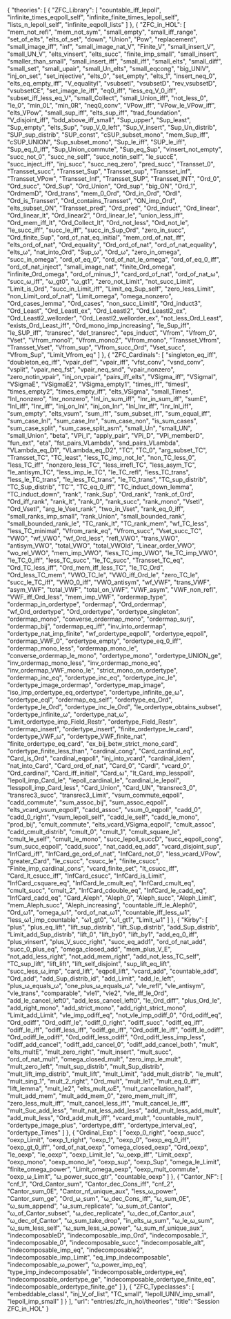 {
    "theories": [
        {
            "ZFC_Library": [
                "countable_iff_lepoll",
                "infinite_times_eqpoll_self",
                "infinite_finite_times_lepoll_self",
                "lists_n_lepoll_self",
                "infinite_eqpoll_lists"
            ]
        },
        {
            "ZFC_in_HOL": [
                "mem_not_refl",
                "mem_not_sym",
                "small_empty",
                "small_iff_range",
                "set_of_elts",
                "elts_of_set",
                "down",
                "Union",
                "Pow",
                "replacement",
                "small_image_iff",
                "inf",
                "small_image_nat_V",
                "Finite_V",
                "small_insert_V",
                "small_UN_V",
                "elts_vinsert",
                "elts_succ",
                "finite_imp_small",
                "small_insert",
                "smaller_than_small",
                "small_insert_iff",
                "small_iff",
                "small_elts",
                "small_diff",
                "small_set",
                "small_upair",
                "small_Un_elts",
                "small_eqcong",
                "big_UNIV",
                "inj_on_set",
                "set_injective",
                "elts_0",
                "set_empty",
                "elts_1",
                "insert_neq_0",
                "elts_eq_empty_iff",
                "V_equalityI",
                "vsubsetI",
                "vsubsetD",
                "rev_vsubsetD",
                "vsubsetCE",
                "set_image_le_iff",
                "eq0_iff",
                "less_eq_V_0_iff",
                "subset_iff_less_eq_V",
                "small_Collect",
                "small_Union_iff",
                "not_less_0",
                "le_0",
                "min_0L",
                "min_0R",
                "neq0_conv",
                "VPow_iff",
                "VPow_le_VPow_iff",
                "elts_VPow",
                "small_sup_iff",
                "elts_sup_iff",
                "trad_foundation",
                "V_disjoint_iff",
                "bdd_above_iff_small",
                "Sup_upper",
                "Sup_least",
                "Sup_empty",
                "elts_Sup",
                "sup_V_0_left",
                "Sup_V_insert",
                "Sup_Un_distrib",
                "SUP_sup_distrib",
                "SUP_const",
                "cSUP_subset_mono",
                "mem_Sup_iff",
                "cSUP_UNION",
                "Sup_subset_mono",
                "Sup_le_iff",
                "SUP_le_iff",
                "Sup_eq_0_iff",
                "Sup_Union_commute",
                "Sup_eq_Sup",
                "vinsert_not_empty",
                "succ_not_0",
                "succ_ne_self",
                "succ_notin_self",
                "le_succE",
                "succ_inject_iff",
                "inj_succ",
                "succ_neq_zero",
                "pred_succ",
                "Transset_0",
                "Transset_succ",
                "Transset_Sup",
                "Transset_sup",
                "Transset_inf",
                "Transset_VPow",
                "Transset_Inf",
                "Transset_SUP",
                "Transset_INT",
                "Ord_0",
                "Ord_succ",
                "Ord_Sup",
                "Ord_Union",
                "Ord_sup",
                "big_ON",
                "Ord_1",
                "OrdmemD",
                "Ord_trans",
                "mem_0_Ord",
                "Ord_in_Ord",
                "OrdI",
                "Ord_is_Transset",
                "Ord_contains_Transset",
                "ON_imp_Ord",
                "elts_subset_ON",
                "Transset_pred",
                "Ord_pred",
                "Ord_induct",
                "Ord_linear",
                "Ord_linear_lt",
                "Ord_linear2",
                "Ord_linear_le",
                "union_less_iff",
                "Ord_mem_iff_lt",
                "Ord_Collect_lt",
                "Ord_not_less",
                "Ord_not_le",
                "le_succ_iff",
                "succ_le_iff",
                "succ_in_Sup_Ord",
                "zero_in_succ",
                "Ord_finite_Sup",
                "ord_of_nat_eq_initial",
                "mem_ord_of_nat_iff",
                "elts_ord_of_nat",
                "Ord_equality",
                "Ord_ord_of_nat",
                "ord_of_nat_equality",
                "elts_ω",
                "nat_into_Ord",
                "Sup_ω",
                "Ord_ω",
                "zero_in_omega",
                "succ_in_omega",
                "ord_of_eq_0",
                "ord_of_nat_le_omega",
                "ord_of_eq_0_iff",
                "ord_of_nat_inject",
                "small_image_nat",
                "finite_Ord_omega",
                "infinite_Ord_omega",
                "ord_of_minus_1",
                "card_ord_of_nat",
                "ord_of_nat_ω",
                "succ_ω_iff",
                "ω_gt0",
                "ω_gt1",
                "zero_not_Limit",
                "not_succ_Limit",
                "Limit_is_Ord",
                "succ_in_Limit_iff",
                "Limit_eq_Sup_self",
                "zero_less_Limit",
                "non_Limit_ord_of_nat",
                "Limit_omega",
                "omega_nonzero",
                "Ord_cases_lemma",
                "Ord_cases",
                "non_succ_LimitI",
                "Ord_induct3",
                "Ord_Least",
                "Ord_LeastI_ex",
                "Ord_LeastI2",
                "Ord_LeastI2_ex",
                "Ord_LeastI2_wellorder",
                "Ord_LeastI2_wellorder_ex",
                "not_less_Ord_Least",
                "exists_Ord_Least_iff",
                "Ord_mono_imp_increasing",
                "le_Sup_iff",
                "le_SUP_iff",
                "transrec",
                "def_transrec",
                "eps_induct",
                "Vfrom",
                "Vfrom_0",
                "Vset",
                "Vfrom_mono1",
                "Vfrom_mono2",
                "Vfrom_mono",
                "Transset_Vfrom",
                "Transset_Vset",
                "Vfrom_sup",
                "Vfrom_succ_Ord",
                "Vset_succ",
                "Vfrom_Sup",
                "Limit_Vfrom_eq"
            ]
        },
        {
            "ZFC_Cardinals": [
                "singleton_eq_iff",
                "doubleton_eq_iff",
                "vpair_def'",
                "vpair_iff",
                "vfst_conv",
                "vsnd_conv",
                "vsplit",
                "vpair_neq_fst",
                "vpair_neq_snd",
                "vpair_nonzero",
                "zero_notin_vpair",
                "inj_on_vpair",
                "pairs_iff_elts",
                "VSigma_iff",
                "VSigmaI",
                "VSigmaE",
                "VSigmaE2",
                "VSigma_empty1",
                "times_iff",
                "timesI",
                "times_empty2",
                "times_empty_iff",
                "elts_VSigma",
                "small_Times",
                "Inl_nonzero",
                "Inr_nonzero",
                "Inl_in_sum_iff",
                "Inr_in_sum_iff",
                "sumE",
                "Inl_iff",
                "Inr_iff",
                "inj_on_Inl",
                "inj_on_Inr",
                "Inl_Inr_iff",
                "Inr_Inl_iff",
                "sum_empty",
                "elts_vsum",
                "sum_iff",
                "sum_subset_iff",
                "sum_equal_iff",
                "sum_case_Inl",
                "sum_case_Inr",
                "sum_case_non",
                "is_sum_cases",
                "sum_case_split",
                "sum_case_split_asm",
                "small_Un",
                "small_UN",
                "small_Union",
                "beta",
                "VPi_I",
                "apply_pair",
                "VPi_D",
                "VPi_memberD",
                "fun_ext",
                "eta",
                "fst_pairs_VLambda",
                "snd_pairs_VLambda",
                "VLambda_eq_D1",
                "VLambda_eq_D2",
                "TC",
                "TC_0",
                "arg_subset_TC",
                "Transset_TC",
                "TC_least",
                "less_TC_imp_not_le",
                "non_TC_less_0",
                "less_TC_iff",
                "nonzero_less_TC",
                "less_irrefl_TC",
                "less_asym_TC",
                "le_antisym_TC",
                "less_imp_le_TC",
                "le_TC_refl",
                "less_TC_trans",
                "less_le_TC_trans",
                "le_less_TC_trans",
                "le_TC_trans",
                "TC_sup_distrib",
                "TC_Sup_distrib",
                "TC'",
                "TC_eq_0_iff",
                "TC_induct_down_lemma",
                "TC_induct_down",
                "rank",
                "rank_Sup",
                "Ord_rank",
                "rank_of_Ord",
                "Ord_iff_rank",
                "rank_lt",
                "rank_0",
                "rank_succ",
                "rank_mono",
                "VsetI",
                "Ord_VsetI",
                "arg_le_Vset_rank",
                "two_in_Vset",
                "rank_eq_0_iff",
                "small_ranks_imp_small",
                "rank_Union",
                "small_bounded_rank",
                "small_bounded_rank_le",
                "TC_rank_lt",
                "TC_rank_mem",
                "wf_TC_less",
                "less_TC_minimal",
                "Vfrom_rank_eq",
                "Vfrom_succ",
                "Vset_succ_TC",
                "VWO",
                "wf_VWO",
                "wf_Ord_less",
                "refl_VWO",
                "trans_VWO",
                "antisym_VWO",
                "total_VWO",
                "total_VWOId",
                "Linear_order_VWO",
                "wo_rel_VWO",
                "mem_imp_VWO",
                "less_TC_imp_VWO",
                "le_TC_imp_VWO",
                "le_TC_0_iff",
                "less_TC_succ",
                "le_TC_succ",
                "Transset_TC_eq",
                "Ord_TC_less_iff",
                "Ord_mem_iff_less_TC",
                "le_TC_Ord",
                "Ord_less_TC_mem",
                "VWO_TC_le",
                "VWO_iff_Ord_le",
                "zero_TC_le",
                "succ_le_TC_iff",
                "VWO_0_iff",
                "VWO_antisym",
                "wf_VWF",
                "trans_VWF",
                "asym_VWF",
                "total_VWF",
                "total_on_VWF",
                "VWF_asym",
                "VWF_non_refl",
                "VWF_iff_Ord_less",
                "mem_imp_VWF",
                "ordermap_type",
                "ordermap_in_ordertype",
                "ordermap",
                "Ord_ordermap",
                "wf_Ord_ordertype",
                "Ord_ordertype",
                "ordertype_singleton",
                "ordermap_mono",
                "converse_ordermap_mono",
                "ordermap_surj",
                "ordermap_bij",
                "ordermap_eq_iff",
                "inv_into_ordermap",
                "ordertype_nat_imp_finite",
                "wf_ordertype_eqpoll",
                "ordertype_eqpoll",
                "ordermap_VWF_0",
                "ordertype_empty",
                "ordertype_eq_0_iff",
                "ordermap_mono_less",
                "ordermap_mono_le",
                "converse_ordermap_le_mono",
                "ordertype_mono",
                "ordertype_UNION_ge",
                "inv_ordermap_mono_less",
                "inv_ordermap_mono_eq",
                "inv_ordermap_VWF_mono_le",
                "strict_mono_on_ordertype",
                "ordermap_inc_eq",
                "ordertype_inc_eq",
                "ordertype_inc_le",
                "ordertype_image_ordermap",
                "ordertype_map_image",
                "iso_imp_ordertype_eq_ordertype",
                "ordertype_infinite_ge_ω",
                "ordertype_eqI",
                "ordermap_eq_self",
                "ordertype_eq_Ord",
                "ordertype_le_Ord",
                "ordertype_inc_le_Ord",
                "le_ordertype_obtains_subset",
                "ordertype_infinite_ω",
                "ordertype_nat_ω",
                "Limit_ordertype_imp_Field_Restr",
                "ordertype_Field_Restr",
                "ordermap_insert",
                "ordertype_insert",
                "finite_ordertype_le_card",
                "ordertype_VWF_ω",
                "ordertype_VWF_finite_nat",
                "finite_ordertype_eq_card",
                "ex_bij_betw_strict_mono_card",
                "ordertype_finite_less_than",
                "cardinal_cong",
                "Card_cardinal_eq",
                "Card_is_Ord",
                "cardinal_eqpoll",
                "inj_into_vcard",
                "cardinal_idem",
                "nat_into_Card",
                "Card_ord_of_nat",
                "Card_0",
                "CardI",
                "vcard_0",
                "Ord_cardinal",
                "Card_iff_initial",
                "Card_ω",
                "lt_Card_imp_lesspoll",
                "lepoll_imp_Card_le",
                "lepoll_cardinal_le",
                "cardinal_le_lepoll",
                "lesspoll_imp_Card_less",
                "Card_Union",
                "Card_UN",
                "transrec3_0",
                "transrec3_succ",
                "transrec3_Limit",
                "vsum_commute_eqpoll",
                "cadd_commute",
                "sum_assoc_bij",
                "sum_assoc_eqpoll",
                "elts_vcard_vsum_eqpoll",
                "cadd_assoc",
                "vsum_0_eqpoll",
                "cadd_0",
                "cadd_0_right",
                "vsum_lepoll_self",
                "cadd_le_self",
                "cadd_le_mono",
                "prod_bij",
                "cmult_commute",
                "elts_vcard_VSigma_eqpoll",
                "cmult_assoc",
                "cadd_cmult_distrib",
                "cmult_0",
                "cmult_1",
                "cmult_square_le",
                "cmult_le_self",
                "cmult_le_mono",
                "succ_lepoll_succD",
                "succ_eqpoll_cong",
                "sum_succ_eqpoll",
                "cadd_succ",
                "nat_cadd_eq_add",
                "vcard_disjoint_sup",
                "InfCard_iff",
                "InfCard_ge_ord_of_nat",
                "InfCard_not_0",
                "less_vcard_VPow",
                "greater_Card",
                "le_csucc",
                "csucc_le",
                "finite_csucc",
                "Finite_imp_cardinal_cons",
                "vcard_finite_set",
                "lt_csucc_iff",
                "Card_lt_csucc_iff",
                "InfCard_csucc",
                "InfCard_is_Limit",
                "InfCard_csquare_eq",
                "InfCard_le_cmult_eq",
                "InfCard_cmult_eq",
                "cmult_succ",
                "cmult_2",
                "InfCard_cdouble_eq",
                "InfCard_le_cadd_eq",
                "InfCard_cadd_eq",
                "Card_Aleph",
                "Aleph_0",
                "Aleph_succ",
                "Aleph_Limit",
                "mem_Aleph_succ",
                "Aleph_increasing",
                "countable_iff_le_Aleph0",
                "Ord_ω1",
                "omega_ω1",
                "ord_of_nat_ω1",
                "countable_iff_less_ω1",
                "less_ω1_imp_countable",
                "ω1_gt0",
                "ω1_gt1",
                "Limit_ω1"
            ]
        },
        {
            "Kirby": [
                "plus",
                "plus_eq_lift",
                "lift_sup_distrib",
                "lift_Sup_distrib",
                "add_Sup_distrib",
                "Limit_add_Sup_distrib",
                "lift_0",
                "lift_by0",
                "lift_by1",
                "add_eq_0_iff",
                "plus_vinsert",
                "plus_V_succ_right",
                "succ_eq_add1",
                "ord_of_nat_add",
                "succ_0_plus_eq",
                "omega_closed_add",
                "mem_plus_V_E",
                "not_add_less_right",
                "not_add_mem_right",
                "add_not_less_TC_self",
                "TC_sup_lift",
                "lift_lift",
                "lift_self_disjoint",
                "sup_lift_eq_lift",
                "succ_less_ω_imp",
                "card_lift",
                "eqpoll_lift",
                "vcard_add",
                "countable_add",
                "Ord_add",
                "add_Sup_distrib_id",
                "add_Limit",
                "add_le_left",
                "plus_ω_equals_ω",
                "one_plus_ω_equals_ω",
                "vle_refl",
                "vle_antisym",
                "vle_trans",
                "comparable",
                "vle1",
                "vle2",
                "vle_iff_le_Ord",
                "add_le_cancel_left0",
                "add_less_cancel_left0",
                "le_Ord_diff",
                "plus_Ord_le",
                "add_right_mono",
                "add_strict_mono",
                "add_right_strict_mono",
                "Limit_add_Limit",
                "vle_imp_odiff_eq",
                "not_vle_imp_odiff_0",
                "Ord_odiff_eq",
                "Ord_odiff",
                "Ord_odiff_le",
                "odiff_0_right",
                "odiff_succ",
                "odiff_eq_iff",
                "odiff_le_iff",
                "odiff_less_iff",
                "odiff_ge_iff",
                "Ord_odiff_le_iff",
                "odiff_le_odiff",
                "Ord_odiff_le_odiff",
                "Ord_odiff_less_odiff",
                "Ord_odiff_less_imp_less",
                "odiff_add_cancel",
                "odiff_add_cancel_0",
                "odiff_add_cancel_both",
                "mult",
                "elts_multE",
                "mult_zero_right",
                "mult_insert",
                "mult_succ",
                "ord_of_nat_mult",
                "omega_closed_mult",
                "zero_imp_le_mult",
                "mult_zero_left",
                "mult_sup_distrib",
                "mult_Sup_distrib",
                "mult_lift_imp_distrib",
                "mult_lift",
                "mult_Limit",
                "add_mult_distrib",
                "le_mult",
                "mult_sing_1",
                "mult_2_right",
                "Ord_mult",
                "mult_le1",
                "mult_eq_0_iff",
                "lift_lemma",
                "mult_le2",
                "elts_mult_ωE",
                "mult_cancellation_half",
                "mult_add_mem",
                "mult_add_mem_0",
                "zero_mem_mult_iff",
                "zero_less_mult_iff",
                "mult_cancel_less_iff",
                "mult_cancel_le_iff",
                "mult_Suc_add_less",
                "mult_nat_less_add_less",
                "add_mult_less_add_mult",
                "add_mult_less",
                "Ord_add_mult_iff",
                "vcard_mult",
                "countable_mult",
                "ordertype_image_plus",
                "ordertype_diff",
                "ordertype_interval_eq",
                "ordertype_Times"
            ]
        },
        {
            "Ordinal_Exp": [
                "oexp_0_right",
                "oexp_succ",
                "oexp_Limit",
                "oexp_1_right",
                "oexp_1",
                "oexp_0",
                "oexp_eq_0_iff",
                "oexp_gt_0_iff",
                "ord_of_nat_oexp",
                "omega_closed_oexp",
                "Ord_oexp",
                "le_oexp",
                "le_oexp'",
                "oexp_Limit_le",
                "ω_oexp_iff",
                "Limit_oexp",
                "oexp_mono",
                "oexp_mono_le",
                "oexp_sup",
                "oexp_Sup",
                "omega_le_Limit",
                "finite_omega_power",
                "Limit_omega_oexp",
                "oexp_mult_commute",
                "oexp_ω_Limit",
                "ω_power_succ_gtr",
                "countable_oexp"
            ]
        },
        {
            "Cantor_NF": [
                "cnf_1",
                "Ord_Cantor_sum",
                "Cantor_dec_Cons_iff",
                "cnf_2",
                "Cantor_sum_0E",
                "Cantor_nf_unique_aux",
                "less_ω_power",
                "Cantor_sum_ge",
                "Ord_ω_sum",
                "ω_dec_Cons_iff",
                "ω_sum_0E",
                "ω_sum_append",
                "ω_sum_replicate",
                "ω_sum_of_Cantor",
                "ω_of_Cantor_subset",
                "ω_dec_replicate",
                "ω_dec_of_Cantor_aux",
                "ω_dec_of_Cantor",
                "ω_sum_take_drop",
                "in_elts_ω_sum",
                "ω_le_ω_sum",
                "ω_sum_less_self",
                "ω_sum_less_ω_power",
                "ω_sum_nf_unique_aux",
                "indecomposableD",
                "indecomposable_imp_Ord",
                "indecomposable_1",
                "indecomposable_0",
                "indecomposable_succ",
                "indecomposable_alt",
                "indecomposable_imp_eq",
                "indecomposable2",
                "indecomposable_imp_Limit",
                "eq_imp_indecomposable",
                "indecomposable_ω_power",
                "ω_power_imp_eq",
                "type_imp_indecomposable",
                "indecomposable_ordertype_eq",
                "indecomposable_ordertype_ge",
                "indecomposable_ordertype_finite_eq",
                "indecomposable_ordertype_finite_ge"
            ]
        },
        {
            "ZFC_Typeclasses": [
                "embeddable_classI",
                "inj_V_of_list",
                "TC_small",
                "lepoll_UNIV_imp_small",
                "lepoll_imp_small"
            ]
        }
    ],
    "url": "entries/zfc_in_hol/theories",
    "title": "Session ZFC_in_HOL"
}